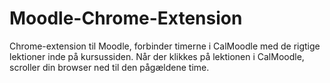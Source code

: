 # Moodle-Chrome-Extension
Chrome-extension til Moodle, forbinder timerne i CalMoodle med de rigtige lektioner inde på kursussiden. Når der klikkes på lektionen i CalMoodle, scroller din browser ned til den pågældene time.
